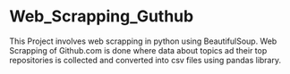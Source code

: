 # Web_Scrapping_Guthub
This Project involves web scrapping in python using BeautifulSoup. Web Scrapping of Github.com is done where data about topics ad their top repositories is collected and converted into csv files using pandas library.
